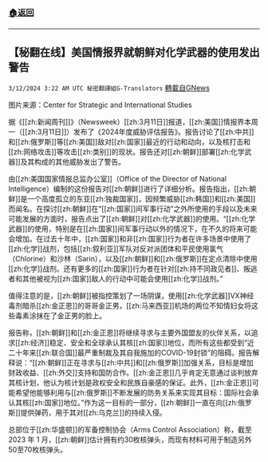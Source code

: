 ###  [:house:返回](README.md)
---


## 【秘翻在线】美国情报界就朝鲜对化学武器的使用发出警告
`3/12/2024 3:22 AM UTC 秘密翻譯組G-Translators` [轉載自GNews](https://gnews.org/articles/2386014)

图片来源：Center for Strategic and International Studies

据《[[zh:新闻周刊]]》（Newsweek）[[zh:3月11日]]报道，[[zh:美国]]情报界本周一（[[zh:3月11日]]）发布了《2024年度威胁评估报告》。报告讨论了[[zh:中共]]和[[zh:俄罗斯]]等[[zh:美国]]敌对[[zh:国家]]最近的行动和动向，以及核打击和[[zh:网络攻击]]等攻击[[zh:类别]]的现状。报告还对[[zh:朝鲜]]部署[[zh:化学武器]]及其构成的其他威胁发出了警告。

由[[zh:美国国家情报总监办公室]]（Office of the Director of National Intelligence）编制的这份报告对[[zh:朝鲜]]进行了详细分析。报告指出，[[zh:朝鲜]]是一个高度孤立的东亚[[zh:独裁国家]]，因频繁威胁[[zh:韩国]]和[[zh:美国]]而闻名。在探讨[[zh:朝鲜]]在“[[zh:国家]]间军事行动”之外所使用的手段以及未来可能发展的方面时，报告点出了[[zh:朝鲜]]对[[zh:化学武器]]的使用。“[[zh:化学武器]]的使用，特别是在[[zh:国家]]间军事行动以外的情况下，在不久的将来可能会增加。在过去十年中，[[zh:国家]]和非[[zh:国家]]行为者在许多场景中使用了[[zh:化学]]战剂，包括[[zh:叙利亚]]军队对反对派团体和平民使用氯气（Chlorine）和沙林（Sarin），以及[[zh:朝鲜]]和[[zh:俄罗斯]]在定点清除中使用[[zh:化学]]战剂。还有更多的[[zh:国家]]行为者在针对[[zh:持不同政见者]]、叛逃者和其他被视为[[zh:国家]]敌人的行动中可能会使用[[zh:化学]]战剂。”

值得注意的是，[[zh:朝鲜]]被指控策划了一场阴谋，使用[[zh:化学武器]]VX神经毒剂暗杀[[zh:金正恩]]的哥哥金正男，[[zh:马来西亚]]机场的两位不知情妇女将这些毒素涂抹在了金正男的脸上。

报告称，[[zh:朝鲜]]和[[zh:金正恩]]将继续寻求与主要外国盟友的伙伴关系，以追求[[zh:经济]]稳定、安全和全球承认其核[[zh:国家]]地位，而所有这些都受到“近二十年来[[zh:联合国]]最严重制裁及其自我施加的COVID-19封锁”的阻碍。报告解释说：“[[zh:朝鲜]]正在寻求与[[zh:中共]]和[[zh:俄罗斯]]加强关系，目标是增加财政收益、[[zh:外交]]支持和国防合作。[[zh:金正恩]]几乎肯定无意通过谈判放弃其核计划，他认为核计划是政权安全和民族自豪感的保证。此外，[[zh:金正恩]]可能希望他能够利用与[[zh:俄罗斯]]不断发展的防务关系来实现其目标：国际社会承认其核[[zh:国家]]地位。”作为这一目标的一部分，[[zh:朝鲜]]一直在向[[zh:俄罗斯]]提供弹药，用于其对[[zh:乌克兰]]的持续入侵。

总部位于[[zh:华盛顿]]的军备控制协会（Arms Control Association）称，截至 2023 年 1 月，[[zh:朝鲜]]估计拥有约30枚核弹头，而现有材料可用于制造另外50至70枚核弹头。
